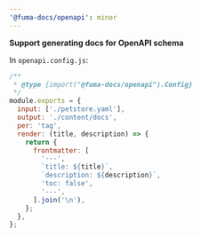 ```yaml
---
'@fuma-docs/openapi': minor
---
```


**Support generating docs for OpenAPI schema**

In `openapi.config.js`:

```js
/**
 * @type {import("@fuma-docs/openapi").Config}
 */
module.exports = {
  input: ['./petstore.yaml'],
  output: './content/docs',
  per: 'tag',
  render: (title, description) => {
    return {
      frontmatter: [
        '---',
        `title: ${title}`,
        `description: ${description}`,
        'toc: false',
        '---',
      ].join('\n'),
    };
  },
};
```
